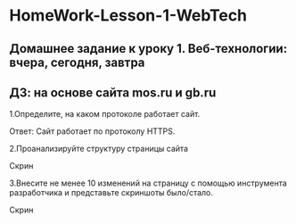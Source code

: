 # HomeWork-Lesson-1-WebTech
## Домашнее задание к уроку 1. Веб-технологии: вчера, сегодня, завтра
## ДЗ: на основе сайта mos.ru и gb.ru

1.Определите, на каком протоколе работает сайт.

Ответ: Сайт работает по протоколу HTTPS.

2.Проанализируйте структуру страницы сайта

Скрин 

3.Внесите не менее 10 изменений на страницу с помощью инструмента разработчика и представьте скриншоты было/стало.

Скрин
